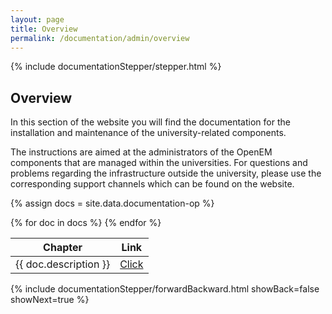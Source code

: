 ```yaml
---
layout: page
title: Overview
permalink: /documentation/admin/overview
---
```


<!-- Show the current active documentation page -->
{% include documentationStepper/stepper.html %}

## Overview

In this section of the website you will find the documentation for the installation and maintenance of the university-related components. 

The instructions are aimed at the administrators of the OpenEM components that are managed within the universities. For questions and problems regarding the infrastructure outside the university, please use the corresponding support channels which can be found on the website. 

{% assign docs = site.data.documentation-op %}
<table>
  <thead>
    <tr>
      <th>Chapter</th>
      <th>Link</th>
    </tr>
  </thead>
  <tbody>
    {% for doc in docs %}
    <tr>
      <td>{{ doc.description }}</td>
      <td><a href="{{ doc.path }}">Click</a></td>
    </tr>
    {% endfor %}
  </tbody>
</table>

<!-- Jump to next page -->
{% include documentationStepper/forwardBackward.html showBack=false showNext=true %}